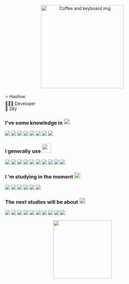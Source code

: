 <div align="center">
<img align="center"  height="270" width="270" alt="Coffee and keyboard img" src="https://images.unsplash.com/photo-1604964432806-254d07c11f32?ixlib=rb-1.2.1&ixid=MnwxMjA3fDB8MHxwaG90by1wYWdlfHx8fGVufDB8fHx8&auto=format&fit=crop&w=880&q=80">
</div>
 
<br>
⭐ Hasllow 
<br>
🧑🏽‍💻 Developer
<br>
🔮 28y
<br>

<h3 align="left"> I've some knowledge in <img src = "https://media.giphy.com/media/dAoHbGjH7k5ZTeQeBI/giphy.gif" width = 20px> </h3>
<p>
<img src="https://img.shields.io/badge/C%23-239120?style=for-the-badge&logo=c-sharp&logoColor=white"/>
<img src="https://img.shields.io/badge/Markdown-000000?style=for-the-badge&logo=markdown&logoColor=white"/> 
<img src="https://img.shields.io/badge/Ubuntu-E95420?style=for-the-badge&logo=ubuntu&logoColor=white"/> 
<img src="https://img.shields.io/badge/Python-14354C?style=for-the-badge&logo=python&logoColor=white"/> 
<img src="https://img.shields.io/badge/Node.js-43853D?style=for-the-badge&logo=node.js&logoColor=white"/> 
<img src="https://img.shields.io/badge/Sass-CC6699?style=for-the-badge&logo=sass&logoColor=white"/> 
<img src="https://img.shields.io/badge/TypeScript-007ACC?style=for-the-badge&logo=typescript&logoColor=white"/> 
<img src="https://img.shields.io/badge/Jupyter-F37626.svg?&style=for-the-badge&logo=Jupyter&logoColor=white"/>
</br>

<h3 align="left"> I generally use <img src = "https://media.giphy.com/media/gRYTjQAs04Pfydymgc/giphy.gif" width = 30px> </h3> 
<p>
<img src="https://img.shields.io/badge/Windows-0078D6?style=for-the-badge&logo=windows&logoColor=white"/>
<img src="https://img.shields.io/badge/GitHub-100000?style=for-the-badge&logo=github&logoColor=white"/>
<img src="https://img.shields.io/badge/GIT-E44C30?style=for-the-badge&logo=git&logoColor=white"/>
<img src="https://img.shields.io/badge/GitLab-330F63?style=for-the-badge&logo=gitlab&logoColor=white" />
<img src="https://img.shields.io/badge/JavaScript-F7DF1E?style=for-the-badge&logo=javascript&logoColor=black" />
<img src="https://img.shields.io/badge/HTML5-E34F26?style=for-the-badge&logo=html5&logoColor=white" />
<img src="https://img.shields.io/badge/CSS3-1572B6?style=for-the-badge&logo=css3&logoColor=white" />
<img src="https://img.shields.io/badge/Bootstrap-563D7C?style=for-the-badge&logo=bootstrap&logoColor=white" />
<img src="https://img.shields.io/badge/React-20232A?style=for-the-badge&logo=react&logoColor=61DAFB" />
<img src="https://img.shields.io/badge/MySQL-00000F?style=for-the-badge&logo=mysql&logoColor=white" />
<br/>

<h3 align="left"> I 'm studying in the moment <img src = "https://media.giphy.com/media/HLRFBBWONDgvD7qhlH/giphy.gif" width = 20px> </h3> 
<p>
<img src="https://img.shields.io/badge/Python-14354C?style=for-the-badge&logo=python&logoColor=white"/> 
<img src="https://img.shields.io/badge/Google_Cloud-4285F4?style=for-the-badge&logo=google-cloud&logoColor=white" />
<img src="https://img.shields.io/badge/Docker-2496ED?style=for-the-badge&logo=docker&logoColor=white" />
<img src="https://img.shields.io/badge/Kubernetes-326DE6?style=for-the-badge&logo=kubernetes&logoColor=white" />
<img src="https://img.shields.io/badge/Ansible-000000?style=for-the-badge&logo=Ansible&logoColor=white" />
<img src="https://img.shields.io/badge/Terraform-7B42BC?style=for-the-badge&logo=terraform&logoColor=white" /> 
<br/>

<h3 align="left"> The next studies will be about <img src = "https://media.giphy.com/media/XyaaFtMv5Bh7G3GlkJ/giphy.gif" width = 20px> </h3>
<p>
<img src="https://img.shields.io/badge/Go-00ADD8?style=for-the-badge&logo=go&logoColor=white"/>
<img src="https://img.shields.io/badge/Ruby-CC342D?style=for-the-badge&logo=ruby&logoColor=white"/>
<img src="https://img.shields.io/badge/Django-092E20?style=for-the-badge&logo=django&logoColor=white"/>
<img src="https://img.shields.io/badge/Flask-000000?style=for-the-badge&logo=flask&logoColor=white"/>
<img src="https://img.shields.io/badge/PostgreSQL-316192?style=for-the-badge&logo=postgresql&logoColor=white"/>
<img src="https://img.shields.io/badge/MongoDB-4EA94B?style=for-the-badge&logo=mongodb&logoColor=white"/>
<img src="https://img.shields.io/badge/Amazon_AWS-232F3E?style=for-the-badge&logo=amazon-aws&logoColor=white"/>
<img src="https://img.shields.io/badge/Microsoft_Azure-0089D6?style=for-the-badge&logo=microsoft-azure&logoColor=white"/> 
<img src="https://img.shields.io/badge/Kibana-005571?style=for-the-badge&logo=Kibana&logoColor=white"/>
<img src="https://img.shields.io/badge/Jenkins-D24939?style=for-the-badge&logo=Jenkins&logoColor=white"/>
<br/>

<div align="center">
    <img height="190em" src="https://github-readme-stats.vercel.app/api/top-langs/?username=hasllow&layout=compact&langs_count=8&theme=dark"/>
</div>
